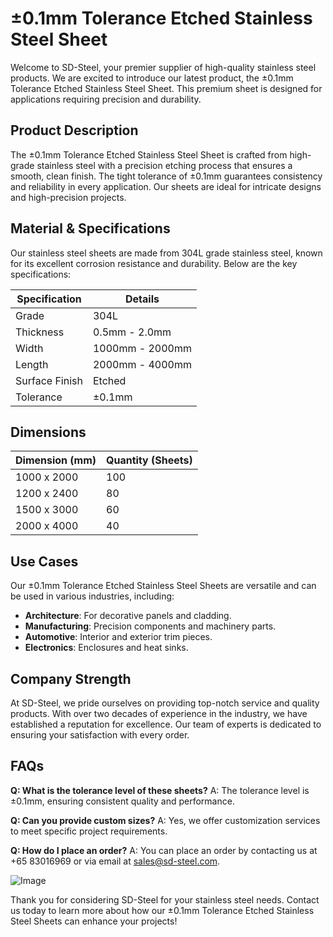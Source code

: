 # ±0.1mm Tolerance Etched Stainless Steel Sheet

Welcome to SD-Steel, your premier supplier of high-quality stainless steel products. We are excited to introduce our latest product, the ±0.1mm Tolerance Etched Stainless Steel Sheet. This premium sheet is designed for applications requiring precision and durability.

## Product Description
The ±0.1mm Tolerance Etched Stainless Steel Sheet is crafted from high-grade stainless steel with a precision etching process that ensures a smooth, clean finish. The tight tolerance of ±0.1mm guarantees consistency and reliability in every application. Our sheets are ideal for intricate designs and high-precision projects.

## Material & Specifications
Our stainless steel sheets are made from 304L grade stainless steel, known for its excellent corrosion resistance and durability. Below are the key specifications:

| Specification       | Details                       |
|---------------------|-------------------------------|
| Grade               | 304L                          |
| Thickness           | 0.5mm - 2.0mm                 |
| Width               | 1000mm - 2000mm               |
| Length              | 2000mm - 4000mm               |
| Surface Finish      | Etched                        |
| Tolerance           | ±0.1mm                        |

## Dimensions
| Dimension (mm) | Quantity (Sheets) |
|----------------|-------------------|
| 1000 x 2000    | 100               |
| 1200 x 2400    | 80                |
| 1500 x 3000    | 60                |
| 2000 x 4000    | 40                |

## Use Cases
Our ±0.1mm Tolerance Etched Stainless Steel Sheets are versatile and can be used in various industries, including:
- **Architecture**: For decorative panels and cladding.
- **Manufacturing**: Precision components and machinery parts.
- **Automotive**: Interior and exterior trim pieces.
- **Electronics**: Enclosures and heat sinks.

## Company Strength
At SD-Steel, we pride ourselves on providing top-notch service and quality products. With over two decades of experience in the industry, we have established a reputation for excellence. Our team of experts is dedicated to ensuring your satisfaction with every order.

## FAQs
**Q: What is the tolerance level of these sheets?**
A: The tolerance level is ±0.1mm, ensuring consistent quality and performance.

**Q: Can you provide custom sizes?**
A: Yes, we offer customization services to meet specific project requirements.

**Q: How do I place an order?**
A: You can place an order by contacting us at +65 83016969 or via email at sales@sd-steel.com.

![Image](https://github.com/user-attachments/assets/2567258e-e124-4816-932d-1809bd27ef0b)

Thank you for considering SD-Steel for your stainless steel needs. Contact us today to learn more about how our ±0.1mm Tolerance Etched Stainless Steel Sheets can enhance your projects!